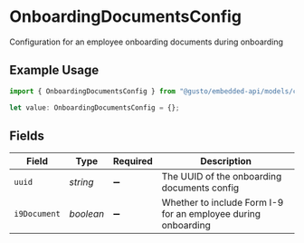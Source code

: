 # OnboardingDocumentsConfig

Configuration for an employee onboarding documents during onboarding

## Example Usage

```typescript
import { OnboardingDocumentsConfig } from "@gusto/embedded-api/models/components/employee.js";

let value: OnboardingDocumentsConfig = {};
```

## Fields

| Field                                                         | Type                                                          | Required                                                      | Description                                                   |
| ------------------------------------------------------------- | ------------------------------------------------------------- | ------------------------------------------------------------- | ------------------------------------------------------------- |
| `uuid`                                                        | *string*                                                      | :heavy_minus_sign:                                            | The UUID of the onboarding documents config                   |
| `i9Document`                                                  | *boolean*                                                     | :heavy_minus_sign:                                            | Whether to include Form I-9 for an employee during onboarding |